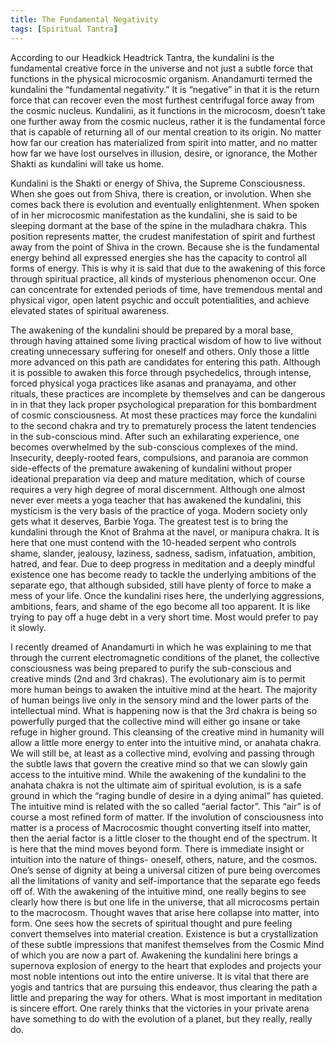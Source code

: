 ```yaml
---
title: The Fundamental Negativity
tags: [Spiritual Tantra]
---
```

According to our Headkick Headtrick Tantra, the kundalini is the fundamental creative force in the universe and not just a subtle force that functions in the physical microcosmic organism. Anandamurti termed the kundalini the “fundamental negativity.” It is “negative” in that it is the return force that can recover even the most furthest centrifugal force away from the cosmic nucleus. Kundalini, as it functions in the microcosm, doesn’t take one further away from the cosmic nucleus, rather it is the fundamental force that is capable of returning all of our mental creation to its origin. No matter how far our creation has materialized from spirit into matter, and no matter how far we have lost ourselves in illusion, desire, or ignorance, the Mother Shakti as kundalini will take us home. 

Kundalini is the Shakti or energy of Shiva, the Supreme Consciousness. When she goes out from Shiva, there is creation, or involution. When she comes back there is evolution and eventually enlightenment.
When spoken of in her microcosmic manifestation as the kundalini, she is said to be sleeping dormant at the base of the spine in the muladhara chakra. This position represents matter, the crudest manifestation of spirit and furthest away from the point of Shiva in the crown. Because she is the fundamental energy behind all expressed energies she has the capacity to control all forms of energy. This is why it is said that due to the awakening of this force through spiritual practice, all kinds of mysterious phenomenon occur. One can concentrate for extended periods of time, have tremendous mental and physical vigor, open latent psychic and occult potentialities, and achieve elevated states of spiritual awareness.

The awakening of the kundalini should be prepared by a moral base, through having attained some living practical wisdom of how to live without creating unnecessary suffering for oneself and others. Only those a little more advanced on this path are candidates for entering this path. Although it is possible to awaken this force through psychedelics, through intense, forced physical yoga practices like asanas and pranayama, and other rituals, these practices are incomplete by themselves and can be dangerous in in that they lack proper psychological preparation for this bombardment of cosmic consciousness. At most these practices may force the kundalini to the second chakra and try to prematurely process the latent tendencies in the sub-conscious mind. After such an exhilarating experience, one becomes overwhelmed by the sub-conscious complexes of the mind. Insecurity, deeply-rooted fears, compulsions, and paranoia are common side-effects of the premature awakening of kundalini without proper ideational preparation via deep and mature meditation, which of course requires a very high degree of moral discernment. Although one almost never ever meets a yoga teacher that has awakened the kundalini, this mysticism is the very basis of the practice of yoga. Modern society only gets what it deserves, Barbie Yoga.
The greatest test is to bring the kundalini through the Knot of Brahma at the navel, or manipura chakra. It is here that one must contend with the 10-headed serpent who controls shame, slander, jealousy, laziness, sadness, sadism, infatuation, ambition, hatred, and fear. Due to deep progress in meditation and a deeply mindful existence one has become ready to tackle the underlying ambitions of the separate ego, that although subsided, still have plenty of force to make a mess of your life. Once the kundalini rises here, the underlying aggressions, ambitions, fears, and shame of the ego become all too apparent. It is like trying to pay off a huge debt in a very short time. Most would prefer to pay it slowly.

I recently dreamed of Anandamurti in which he was explaining to me that through the current electromagnetic conditions of the planet, the collective consciousness was being prepared to purify the sub-conscious and creative minds (2nd and 3rd chakras). The evolutionary aim is to permit more human beings to awaken the intuitive mind at the heart. The majority of human beings live only in the sensory mind and the lower parts of the intellectual mind. What is happening now is that the 3rd chakra is being so powerfully purged that the collective mind will either go insane or take refuge in higher ground. This cleansing of the creative mind in humanity will allow a little more energy to enter into the intuitive mind, or anahata chakra. We will still be, at least as a collective mind, evolving and passing through the subtle laws that govern the creative mind so that we can slowly gain access to the intuitive mind.
While the awakening of the kundalini to the anahata chakra is not the ultimate aim of spiritual evolution, is is a safe ground in which the “raging bundle of desire in a dying animal” has quieted.
The intuitive mind is related with the so called “aerial factor”. This “air” is of course a most refined form of matter. If the involution of consciousness into matter is a process of Macrocosmic thought converting itself into matter, then the aerial factor is a little closer to the thought end of the spectrum. It is here that the mind moves beyond form. There is immediate insight or intuition into the nature of things- oneself, others, nature, and the cosmos. One’s sense of dignity at being a universal citizen of pure being overcomes all the limitations of vanity and self-importance that the separate ego feeds off of.
With the awakening of the intuitive mind, one really begins to see clearly how there is but one life in the universe, that all microcosms pertain to the macrocosm. Thought waves that arise here collapse into matter, into form. One sees how the secrets of spiritual thought and pure feeling convert themselves into material creation. Existence is but a crystallization of these subtle impressions that manifest themselves from the Cosmic Mind of which you are now a part of. Awakening the kundalini here brings a supernova explosion of energy to the heart that explodes and projects your most noble intentions out into the entire universe. It is vital that there are yogis and tantrics that are pursuing this endeavor, thus clearing the path a little and preparing the way for others.
What is most important in meditation is sincere effort. One rarely thinks that the victories in your private arena have something to do with the evolution of a planet, but they really, really do.
